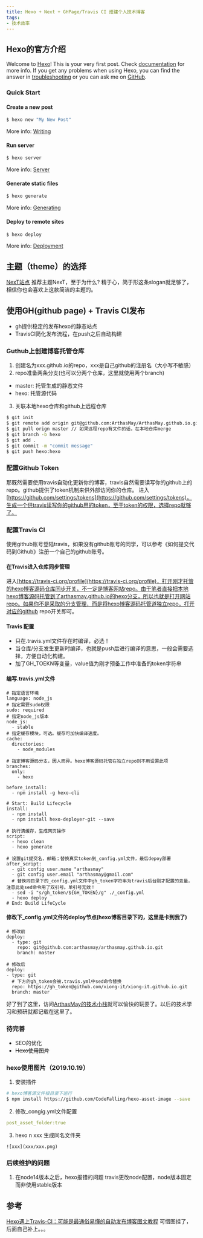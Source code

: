 ```yaml
---
title: Hexo + Next + GHPage/Travis CI 搭建个人技术博客
tags:
- 技术效率
---
```

## Hexo的官方介绍


Welcome to [Hexo](https://hexo.io/)! This is your very first post. Check [documentation](https://hexo.io/docs/) for more info. If you get any problems when using Hexo, you can find the answer in [troubleshooting](https://hexo.io/docs/troubleshooting.html) or you can ask me on [GitHub](https://github.com/hexojs/hexo/issues).

### Quick Start

#### Create a new post

``` bash
$ hexo new "My New Post"
```

More info: [Writing](https://hexo.io/docs/writing.html)

#### Run server

``` bash
$ hexo server
```

More info: [Server](https://hexo.io/docs/server.html)

#### Generate static files

``` bash
$ hexo generate
```

More info: [Generating](https://hexo.io/docs/generating.html)

#### Deploy to remote sites

``` bash
$ hexo deploy
```

More info: [Deployment](https://hexo.io/docs/deployment.html)

## 主题（theme）的选择

[NexT站点](http://theme-next.iissnan.com) 推荐主题NexT，至于为什么? 精于心，简于形这条slogan就足够了，相信你也会喜欢上这款简洁的主题的。

## 使用GH(github page) + Travis CI发布

* gh提供稳定的发布hexo的静态站点
* TravisCI简化发布流程，在push之后自动构建

### Guthub上创建博客托管仓库
1. 创建名为xxx.github.io的repo，xxx是自己github的注册名（大小写不敏感）
2. repo准备两条分支(也可以分两个仓库，这里就使用两个branch)
  * master: 托管生成的静态文件
  * hexo: 托管源代码
3. 关联本地hexo仓库和github上远程仓库
``` bash
$ git init 
$ git remote add origin git@github.com:ArthasMay/ArthasMay.github.io.git
$ git pull orign master // 如果远程repo有文件的话，在本地仓库merge
$ git branch -b hexo
$ git add .
$ git commit -m "commit message"
$ git push hexo:hexo
```

### 配置Github Token
那既然需要使用travis自动化更新你的博客，travis自然需要读写你的github上的repo。github提供了token机制来供外部访问你的仓库。
进入[https://github.com/settings/tokens](https://github.com/settings/tokens)，生成一个供travis读写你的github用的token，至于token的权限，选择repo就够了。

### 配置Travis CI

使用github账号登陆travis，如果没有github账号的同学，可以参考《如何提交代码到Github》注册一个自己的github账号。

#### 在Travis进入仓库同步管理

进入[https://travis-ci.org/profile](https://travis-ci.org/profile)，打开刚才托管的hexo博客源码仓库同步开关，不一定是博客网站repo。由于笔者直接把本地hexo博客源码托管到了arthasmay.github.io的hexo分支，所以也就是打开网站repo。如果你不是采取的分支管理，而是将hexo博客源码托管道独立repo，打开对应的github repo开关即可。

#### Travis 配置

* 只在.travis.yml文件存在时编译，必选！
* 当仓库/分支发生更新时编译，也就是push后进行编译的意思，一般会需要选择，方便自动化构建。
* 加了GH_TOEKN等变量，value值为刚才预备工作中准备的token字符串

#### 编写.travis.yml文件

```
# 指定语言环境
language: node_js
# 指定需要sudo权限
sudo: required
# 指定node_js版本
node_js: 
  - stable
# 指定缓存模块，可选。缓存可加快编译速度。
cache:
  directories:
    - node_modules

# 指定博客源码分支，因人而异。hexo博客源码托管在独立repo则不用设置此项
branches:
  only:
    - hexo 

before_install:
  - npm install -g hexo-cli

# Start: Build Lifecycle
install:
  - npm install
  - npm install hexo-deployer-git --save

# 执行清缓存，生成网页操作
script:
  - hexo clean
  - hexo generate

# 设置git提交名，邮箱；替换真实token到_config.yml文件，最后depoy部署
after_script:
  - git config user.name "arthasmay"
  - git config user.email "arthasmay@gmail.com"
  # 替换同目录下的_config.yml文件中gh_token字符串为travis后台刚才配置的变量，注意此处sed命令用了双引号。单引号无效！
  - sed -i "s/gh_token/${GH_TOKEN}/g" ./_config.yml
  - hexo deploy
# End: Build LifeCycle
```

#### 修改下_config.yml文件的deploy节点(hexo博客目录下的，这里是卡到我了)

```
# 修改前
deploy:
  - type: git
    repo: git@github.com:arthasmay/arthasmay.github.io.git
    branch: master
```

```
# 修改后
deploy:
- type: git
  # 下方的gh_token会被.travis.yml中sed命令替换
  repo: https://gh_token@github.com/xiong-it/xiong-it.github.io.git
  branch: master
```

好了到了这里，访问[ArthasMay的技术小栈](https://arthasmay.github.io/)就可以愉快的玩耍了。以后的技术学习和预研就都记载在这里了。

### 待完善
* SEO的优化
* ~~Hexo使用图片~~

### hexo使用图片（2019.10.19）

1. 安装插件

``` bash
# hexo博客源文件根目录下运行
$ npm install https://github.com/CodeFalling/hexo-asset-image --save
```

2. 修改_congig.yml文件配置
``` yml
post_asset_folder:true
```

3. hexo n xxx 生成同名文件夹
```
![xxx](xxx/xxx.png)
```

### 后续维护的问题

1. 在node14版本之后，hexo报错的问题
travis更改node配置，node版本固定而非使用stable版本

## 参考
[Hexo遇上Travis-CI：可能是最通俗易懂的自动发布博客图文教程](https://blog.csdn.net/Xiong_IT/article/details/78675874)
可惜图挂了，后面自己补上。。。






